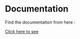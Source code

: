 # Documentation

Find the documentation from here : 

[Click here to see](https://docs.google.com/document/d/1AONfaWYBVnp8TaplprqmCm-gKdcPS3gqFTOpZ0QVDO4/edit?usp=sharing)
